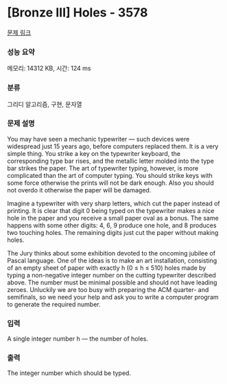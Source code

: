 # [Bronze III] Holes - 3578 

[문제 링크](https://www.acmicpc.net/problem/3578) 

### 성능 요약

메모리: 14312 KB, 시간: 124 ms

### 분류

그리디 알고리즘, 구현, 문자열

### 문제 설명

<p>You may have seen a mechanic typewriter — such devices were widespread just 15 years ago, before computers replaced them. It is a very simple thing. You strike a key on the typewriter keyboard, the corresponding type bar rises, and the metallic letter molded into the type bar strikes the paper. The art of typewriter typing, however, is more complicated than the art of computer typing. You should strike keys with some force otherwise the prints will not be dark enough. Also you should not overdo it otherwise the paper will be damaged.</p>

<p>Imagine a typewriter with very sharp letters, which cut the paper instead of printing. It is clear that digit 0 being typed on the typewriter makes a nice hole in the paper and you receive a small paper oval as a bonus. The same happens with some other digits: 4, 6, 9 produce one hole, and 8 produces two touching holes. The remaining digits just cut the paper without making holes.</p>

<p>The Jury thinks about some exhibition devoted to the oncoming jubilee of Pascal language. One of the ideas is to make an art installation, consisting of an empty sheet of paper with exactly h (0 ≤ h ≤ 510) holes made by typing a non-negative integer number on the cutting typewriter described above. The number must be minimal possible and should not have leading zeroes. Unluckily we are too busy with preparing the ACM quarter- and semifinals, so we need your help and ask you to write a computer program to generate the required number.</p>

### 입력 

 <p>A single integer number h — the number of holes.</p>

### 출력 

 <p>The integer number which should be typed.</p>

